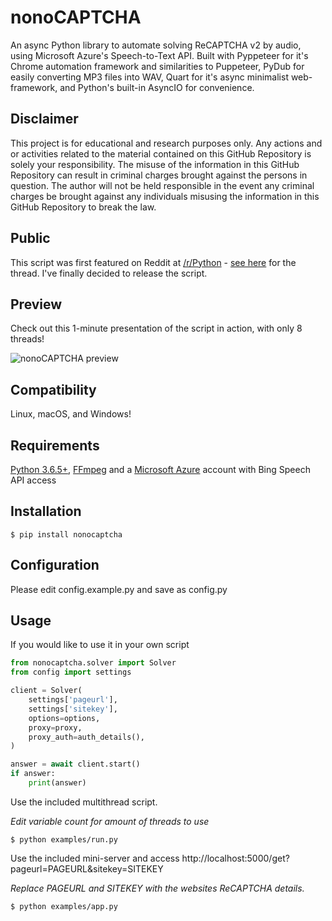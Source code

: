 nonoCAPTCHA
===========

An async Python library to automate solving ReCAPTCHA v2 by audio, using Microsoft Azure's Speech-to-Text API. Built with Pyppeteer for it's Chrome automation framework and similarities to Puppeteer, PyDub for easily converting MP3 files into WAV, Quart for it's async minimalist web-framework, and Python's built-in AsyncIO for convenience. 

Disclaimer
----------

This project is for educational and research purposes only. Any actions and or activities related to the material contained on this GitHub Repository is solely your responsibility. The misuse of the information in this GitHub Repository can result in criminal charges brought against the persons in question. The author will not be held responsible in the event any criminal charges be brought against any individuals misusing the information in this GitHub Repository to break the law.

Public
------

This script was first featured on Reddit at [/r/Python](https://reddit.com/r/Python) - [see here](https://www.reddit.com/r/Python/comments/8oqp7v/hey_i_made_a_google_recaptcha_solver_bot_too/) for the thread. I've finally decided to release the script.

Preview
-------

Check out this 1-minute presentation of the script in action, with only 8 threads!

![nonoCAPTCHA preview](https://github.com/mikeyy/nonoCAPTCHA/blob/presentation/presentation.gif)

Compatibility
-------------

Linux, macOS, and Windows!

Requirements
------------

[Python 3.6.5+](https://www.python.org/downloads/release/python-365/), [FFmpeg](https://ffmpeg.org/download.html) and a [Microsoft Azure](https://portal.azure.com/) account with Bing Speech API access

Installation
------------

```shell
$ pip install nonocaptcha
```

Configuration
-------------

Please edit config.example.py and save as config.py

Usage
-----

If you would like to use it in your own script

```python
from nonocaptcha.solver import Solver
from config import settings

client = Solver(
    settings['pageurl'],
    settings['sitekey'],
    options=options,
    proxy=proxy,
    proxy_auth=auth_details(),
)

answer = await client.start()
if answer:
    print(answer)
```

Use the included multithread script.

*Edit variable count for amount of threads to use*

```shell
$ python examples/run.py
```

Use the included mini-server and access http://localhost:5000/get?pageurl=PAGEURL&sitekey=SITEKEY

*Replace PAGEURL and SITEKEY with the websites ReCAPTCHA details.*
```shell
$ python examples/app.py
```
